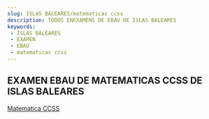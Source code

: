 ```yaml
---
slug: ISLAS BALEARES/matematicas ccss
description: TODOS ENEXAMENS DE EBAU DE ISLAS BALEARES
keywords:
 - ISLAS BALEARES
 - EXAMEN
 - EBAU
 - matematicas ccss
---
```

## EXAMEN EBAU DE MATEMATICAS CCSS DE ISLAS BALEARES
[Matematica CCSS](https://drive.google.com/drive/folders/1V9fZhfVlQbz7XVY7sS8ArrQfTeBrmBM1?usp=sharing)